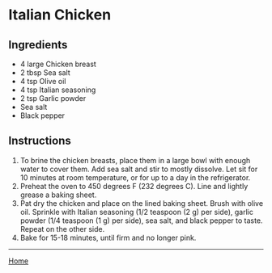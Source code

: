 # Italian Chicken

## Ingredients
- 4 large Chicken breast
- 2 tbsp Sea salt
- 4 tsp Olive oil
- 4 tsp Italian seasoning
- 2 tsp Garlic powder
- Sea salt
- Black pepper

## Instructions
1. To brine the chicken breasts, place them in a large bowl with enough water to cover them. Add sea salt and stir to mostly dissolve. Let sit for 10 minutes at room temperature, or for up to a day in the refrigerator.
1. Preheat the oven to 450 degrees F (232 degrees C). Line and lightly grease a baking sheet.
1. Pat dry the chicken and place on the lined baking sheet. Brush with olive oil. Sprinkle with Italian seasoning (1/2 teaspoon (2 g) per side), garlic powder (1/4  teaspoon (1 g) per side), sea salt, and black pepper to taste. Repeat on the other side.
1. Bake for 15-18 minutes, until firm and no longer pink.


---
[Home](../)